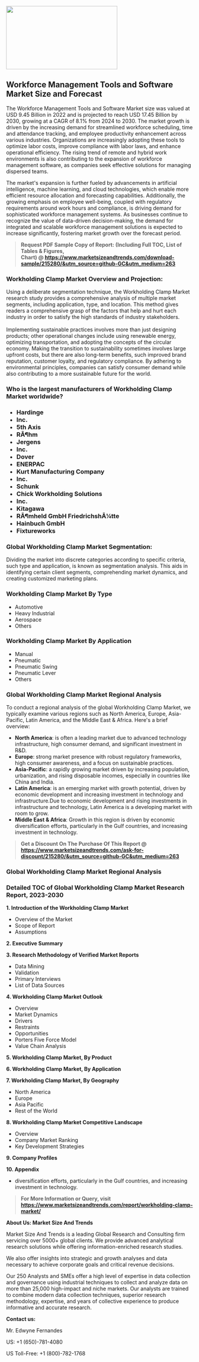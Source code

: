 <p><img class="alignnone size-medium wp-image-20088" src="https://ffe5etoiles.com/wp-content/uploads/2024/12/MST1-300x171.png" alt="" width="300" height="171" /></p><h2>Workforce Management Tools and Software Market Size and Forecast</h2><p>The Workforce Management Tools and Software Market size was valued at USD 9.45 Billion in 2022 and is projected to reach USD 17.45 Billion by 2030, growing at a CAGR of 8.1% from 2024 to 2030. The market growth is driven by the increasing demand for streamlined workforce scheduling, time and attendance tracking, and employee productivity enhancement across various industries. Organizations are increasingly adopting these tools to optimize labor costs, improve compliance with labor laws, and enhance operational efficiency. The rising trend of remote and hybrid work environments is also contributing to the expansion of workforce management software, as companies seek effective solutions for managing dispersed teams.</p><p>The market's expansion is further fueled by advancements in artificial intelligence, machine learning, and cloud technologies, which enable more efficient resource allocation and forecasting capabilities. Additionally, the growing emphasis on employee well-being, coupled with regulatory requirements around work hours and compliance, is driving demand for sophisticated workforce management systems. As businesses continue to recognize the value of data-driven decision-making, the demand for integrated and scalable workforce management solutions is expected to increase significantly, fostering market growth over the forecast period.</p></p><blockquote id="" class=""><strong>Request PDF Sample Copy of Report: (Including Full TOC, List of Tables &amp; Figures, Chart)&nbsp;@&nbsp;<strong><a href="https://www.marketsizeandtrends.com/download-sample/215280/&utm_source=github-GC&utm_medium=263" target="_blank">https://www.marketsizeandtrends.com/download-sample/215280/&utm_source=github-GC&utm_medium=263</a></strong></strong></blockquote><h3 id="" class="">Workholding Clamp Market&nbsp;Overview and Projection:</h3><p id="" class="">Using a deliberate segmentation technique, the Workholding Clamp Market research study provides a comprehensive analysis of multiple market segments, including application, type, and location. This method gives readers a comprehensive grasp of the factors that help and hurt each industry in order to satisfy the high standards of industry stakeholders. <br /> <br />Implementing sustainable practices involves more than just designing products; other operational changes include using renewable energy, optimizing transportation, and adopting the concepts of the circular economy. Making the transition to sustainability sometimes involves large upfront costs, but there are also long-term benefits, such improved brand reputation, customer loyalty, and regulatory compliance. By adhering to environmental principles, companies can satisfy consumer demand while also contributing to a more sustainable future for the world.</p><h3 id="" class="">Who is the largest manufacturers of&nbsp;Workholding Clamp Market worldwide?</h3><h3 class=""><p><ul><li>Hardinge </li><li> Inc. </li><li> 5th Axis </li><li> RÃ¶hm </li><li> Jergens </li><li> Inc. </li><li> Dover </li><li> ENERPAC </li><li> Kurt Manufacturing Company </li><li> Inc. </li><li> Schunk </li><li> Chick Workholding Solutions </li><li> Inc. </li><li> Kitagawa </li><li> RÃ¶mheld GmbH FriedrichshÃ¼tte </li><li> Hainbuch GmbH </li><li> Fixtureworks</li></ul></p></h3><h3 id="" class="">Global&nbsp;Workholding Clamp Market Segmentation:</h3><p id="" class="">Dividing the market into discrete categories according to specific criteria, such type and application, is known as segmentation analysis. This aids in identifying certain client segments, comprehending market dynamics, and creating customized marketing plans.</p><h3 id="" class="">Workholding Clamp Market&nbsp;By Type</h3><p><p><ul><li>Automotive</li><li> Heavy Industrial</li><li> Aerospace</li><li> Others</p></li></ul></p></p><h3 id="" class="">Workholding Clamp Market&nbsp;By Application</h3><p class=""><p><ul><li>Manual</li><li> Pneumatic</li><li> Pneumatic Swing</li><li> Pneumatic Lever</li><li> Others</li></ul></p></p><h3 id="" class="">Global Workholding Clamp Market Regional Analysis</h3><p id="" class="">To conduct a regional analysis of the global Workholding Clamp Market, we typically examine various regions such as North America, Europe, Asia-Pacific, Latin America, and the Middle East &amp; Africa. Here's a brief overview:</p><ul><li><strong>North America</strong>: is often a leading market due to advanced technology infrastructure, high consumer demand, and significant investment in R&amp;D.</li><li><strong>Europe</strong>: strong market presence with robust regulatory frameworks, high consumer awareness, and a focus on sustainable practices.</li><li><strong>Asia-Pacific</strong>: a rapidly growing market driven by increasing population, urbanization, and rising disposable incomes, especially in countries like China and India.</li><li><strong>Latin America</strong>: is an emerging market with growth potential, driven by economic development and increasing investment in technology and infrastructure.Due to economic development and rising investments in infrastructure and technology, Latin America is a developing market with room to grow.</li><li><strong>Middle East &amp; Africa</strong>: Growth in this region is driven by economic diversification efforts, particularly in the Gulf countries, and increasing investment in technology.</li></ul><blockquote id="" class=""><strong>Get a Discount On The Purchase Of This Report @ <strong><a href="https://www.marketsizeandtrends.com/ask-for-discount/215280/&utm_source=github-GC&utm_medium=263" target="_blank">https://www.marketsizeandtrends.com/ask-for-discount/215280/&utm_source=github-GC&utm_medium=263</a></strong></strong></blockquote><h3 id="" class="">Global Workholding Clamp Market Regional Analysis</h3><h3 id="" class="">Detailed TOC of Global Workholding Clamp Market Research Report, 2023-2030</h3><p id="" class=""><strong>1. Introduction of the Workholding Clamp Market</strong></p><ul><li>Overview of the Market</li><li>Scope of Report</li><li>Assumptions</li></ul><p id="" class=""><strong>2. Executive Summary</strong></p><p id="" class=""><strong>3. Research Methodology of Verified Market Reports</strong></p><ul><li>Data Mining</li><li>Validation</li><li>Primary Interviews</li><li>List of Data Sources</li></ul><p id="" class=""><strong>4. Workholding Clamp Market Outlook</strong></p><ul><li>Overview</li><li>Market Dynamics</li><li>Drivers</li><li>Restraints</li><li>Opportunities</li><li>Porters Five Force Model</li><li>Value Chain Analysis</li></ul><p id="" class=""><strong>5. Workholding Clamp Market, By Product</strong></p><p id="" class=""><strong>6. Workholding Clamp Market, By Application</strong></p><p id="" class=""><strong>7. Workholding Clamp Market, By Geography</strong></p><ul><li>North America</li><li>Europe</li><li>Asia Pacific</li><li>Rest of the World</li></ul><p id="" class=""><strong>8. Workholding Clamp Market Competitive Landscape</strong></p><ul><li>Overview</li><li>Company Market Ranking</li><li>Key Development Strategies</li></ul><p id="" class=""><strong>9. Company Profiles</strong></p><p id="" class=""><strong>10. Appendix</strong></p><ul><li>diversification efforts, particularly in the Gulf countries, and increasing investment in technology.</li></ul><blockquote id="" class=""><strong>For More Information or Query, visit <strong><strong><a href="https://www.marketsizeandtrends.com/report/workholding-clamp-market/" target="_blank">https://www.marketsizeandtrends.com/report/workholding-clamp-market/</a></strong></strong></strong></blockquote><p id="" class=""><strong>About Us: Market Size And Trends</strong></p><p id="" class="">Market Size And Trends is a leading Global Research and Consulting firm servicing over 5000+ global clients. We provide advanced analytical research solutions while offering information-enriched research studies.</p><p id="" class="">We also offer insights into strategic and growth analyses and data necessary to achieve corporate goals and critical revenue decisions.</p><p id="" class="">Our 250 Analysts and SMEs offer a high level of expertise in data collection and governance using industrial techniques to collect and analyze data on more than 25,000 high-impact and niche markets. Our analysts are trained to combine modern data collection techniques, superior research methodology, expertise, and years of collective experience to produce informative and accurate research.</p><p id="" class=""><strong>Contact us:</strong></p><p id="" class="">Mr. Edwyne Fernandes</p><p id="" class="">US: +1 (650)-781-4080</p><p id="" class="">US Toll-Free: +1 (800)-782-1768</p>
